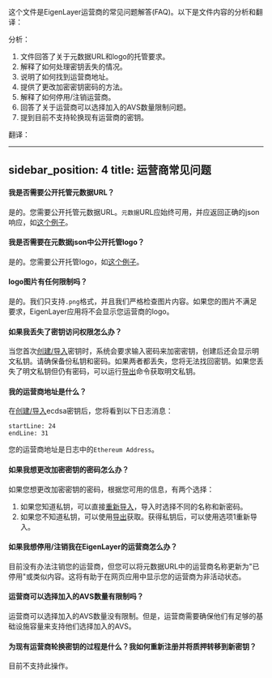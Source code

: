 这个文件是EigenLayer运营商的常见问题解答(FAQ)。以下是文件内容的分析和翻译：

分析：
1. 文件回答了关于元数据URL和logo的托管要求。
2. 解释了如何处理密钥丢失的情况。
3. 说明了如何找到运营商地址。
4. 提供了更改加密密钥密码的方法。
5. 解释了如何停用/注销运营商。
6. 回答了关于运营商可以选择加入的AVS数量限制问题。
7. 提到目前不支持轮换现有运营商的密钥。

翻译：

---
sidebar_position: 4
title: 运营商常见问题
---

#### 我是否需要公开托管元数据URL？

是的。您需要公开托管元数据URL。`元数据`URL应始终可用，并应返回正确的json响应，如[这个例子](https://holesky-operator-metadata.s3.amazonaws.com/metadata.json)。

#### 我是否需要在元数据json中公开托管logo？

是的。您需要公开托管logo，如[这个例子](https://holesky-operator-metadata.s3.amazonaws.com/eigenlayer.png)。

#### logo图片有任何限制吗？

是的。我们只支持`.png`格式，并且我们严格检查图片内容。如果您的图片不满足要求，EigenLayer应用将不会显示您运营商的logo。

#### 如果我丢失了密钥访问权限怎么办？

当您首次[创建/导入](../operator-guides/operator-installation#create-and-list-keys)密钥时，系统会要求输入密码来加密密钥，创建后还会显示明文私钥。请确保备份私钥和密码。如果两者都丢失，您将无法找回密钥。如果您丢失了明文私钥但仍有密码，可以运行[导出](../operator-guides/operator-installation.md#export-keys)命令获取明文私钥。

#### 我的运营商地址是什么？

在[创建/导入](../operator-guides/operator-installation#create-and-list-keys)ecdsa密钥后，您将看到以下日志消息：

```
startLine: 24
endLine: 31
```

您的运营商地址是日志中的`Ethereum Address`。

#### 如果我想更改加密密钥的密码怎么办？

如果您想更改加密密钥的密码，根据您可用的信息，有两个选择：

1. 如果您知道私钥，可以直接[重新导入](../operator-guides/operator-installation.md#import-keys)，导入时选择不同的名称和新密码。
2. 如果您不知道私钥，可以使用[导出](../operator-guides/operator-installation.md#export-keys)获取。获得私钥后，可以使用选项1重新导入。

#### 如果我想停用/注销我在EigenLayer的运营商怎么办？

目前没有办法注销您的运营商，但您可以将元数据URL中的运营商名称更新为"已停用"或类似内容。这将有助于在网页应用中显示您的运营商为非活动状态。

#### 运营商可以选择加入的AVS数量有限制吗？

运营商可以选择加入的AVS数量没有限制。但是，运营商需要确保他们有足够的基础设施容量来支持他们选择加入的AVS。

#### 为现有运营商轮换密钥的过程是什么？我如何重新注册并将质押转移到新密钥？

目前不支持此操作。